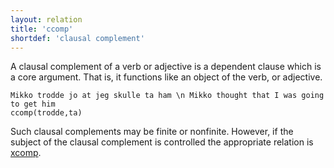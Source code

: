 ```yaml
---
layout: relation
title: 'ccomp'
shortdef: 'clausal complement'
---
```


A clausal complement of a verb or adjective is a dependent clause which is a core argument. That is, it functions like an object of the verb, or adjective.

~~~ sdparse
Mikko trodde jo at jeg skulle ta ham \n Mikko thought that I was going to get him
ccomp(trodde,ta)
~~~

Such clausal complements may be finite or nonfinite. However, if the subject of the clausal complement is controlled the appropriate relation is [xcomp]().
<!-- Interlanguage links updated Út zář 29 20:23:22 CEST 2020 -->
